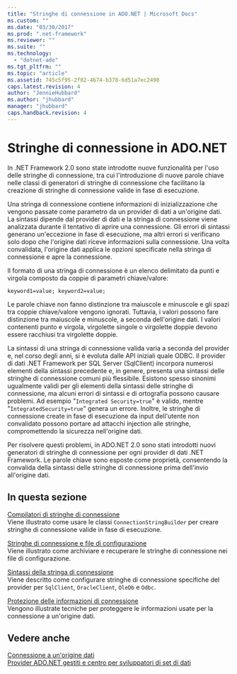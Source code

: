 ```yaml
---
title: "Stringhe di connessione in ADO.NET | Microsoft Docs"
ms.custom: ""
ms.date: "03/30/2017"
ms.prod: ".net-framework"
ms.reviewer: ""
ms.suite: ""
ms.technology: 
  - "dotnet-ado"
ms.tgt_pltfrm: ""
ms.topic: "article"
ms.assetid: 745c5f95-2f02-4674-b378-6d51a7ec2490
caps.latest.revision: 4
author: "JennieHubbard"
ms.author: "jhubbard"
manager: "jhubbard"
caps.handback.revision: 4
---
```

# Stringhe di connessione in ADO.NET
In .NET Framework 2.0 sono state introdotte nuove funzionalità per l'uso delle stringhe di connessione, tra cui l'introduzione di nuove parole chiave nelle classi di generatori di stringhe di connessione che facilitano la creazione di stringhe di connessione valide in fase di esecuzione.  
  
 Una stringa di connessione contiene informazioni di inizializzazione che vengono passate come parametro da un provider di dati a un'origine dati.  La sintassi dipende dal provider di dati e la stringa di connessione viene analizzata durante il tentativo di aprire una connessione.  Gli errori di sintassi generano un'eccezione in fase di esecuzione, ma altri errori si verificano solo dopo che l'origine dati riceve informazioni sulla connessione.  Una volta convalidata, l'origine dati applica le opzioni specificate nella stringa di connessione e apre la connessione.  
  
 Il formato di una stringa di connessione è un elenco delimitato da punti e virgola composto da coppie di parametri chiave\/valore:  
  
 `keyword1=value; keyword2=value;`  
  
 Le parole chiave non fanno distinzione tra maiuscole e minuscole e gli spazi tra coppie chiave\/valore vengono ignorati.  Tuttavia, i valori possono fare distinzione tra maiuscole e minuscole, a seconda dell'origine dati.  I valori contenenti punto e virgola, virgolette singole o virgolette doppie devono essere racchiusi tra virgolette doppie.  
  
 La sintassi di una stringa di connessione valida varia a seconda del provider e, nel corso degli anni, si è evoluta dalle API iniziali quale ODBC.  Il provider di dati .NET Framework per SQL Server \(SqlClient\)  incorpora numerosi elementi della sintassi precedente e, in genere, presenta una sintassi delle stringhe di connessione comuni più flessibile.  Esistono spesso sinonimi ugualmente validi per gli elementi della sintassi delle stringhe di connessione, ma alcuni errori di sintassi e di ortografia possono causare problemi.  Ad esempio "`Integrated Security=true`" è valido, mentre "`IntegratedSecurity=true`" genera un errore.  Inoltre, le stringhe di connessione create in fase di esecuzione da input dell'utente non convalidato possono portare ad attacchi injection alle stringhe, compromettendo la sicurezza nell'origine dati.  
  
 Per risolvere questi problemi, in ADO.NET 2.0 sono stati introdotti nuovi generatori di stringhe di connessione per ogni provider di dati .NET Framework.  Le parole chiave sono esposte come proprietà, consentendo la convalida della sintassi delle stringhe di connessione prima dell'invio all'origine dati.  
  
## In questa sezione  
 [Compilatori di stringhe di connessione](../../../../docs/framework/data/adonet/connection-string-builders.md)  
 Viene illustrato come usare le classi `ConnectionStringBuilder` per creare stringhe di connessione valide in fase di esecuzione.  
  
 [Stringhe di connessione e file di configurazione](../../../../docs/framework/data/adonet/connection-strings-and-configuration-files.md)  
 Viene illustrato come archiviare e recuperare le stringhe di connessione nei file di configurazione.  
  
 [Sintassi della stringa di connessione](../../../../docs/framework/data/adonet/connection-string-syntax.md)  
 Viene descritto come configurare stringhe di connessione specifiche del provider per `SqlClient`, `OracleClient`, `OleDb` e `Odbc`.  
  
 [Protezione delle informazioni di connessione](../../../../docs/framework/data/adonet/protecting-connection-information.md)  
 Vengono illustrate tecniche per proteggere le informazioni usate per la connessione a un'origine dati.  
  
## Vedere anche  
 [Connessione a un'origine dati](../../../../ocs/framework/data/adonet/connecting-to-a-data-source.md)   
 [Provider ADO.NET gestiti e centro per sviluppatori di set di dati](http://go.microsoft.com/fwlink/?LinkId=217917)